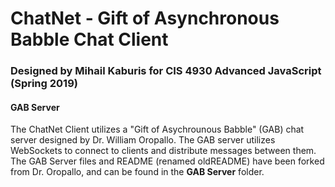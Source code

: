 # ChatNet - Gift of Asynchronous Babble Chat Client
### Designed by Mihail Kaburis for CIS 4930 Advanced JavaScript (Spring 2019)

#### GAB Server
The ChatNet Client utilizes a "Gift of Asychrounous Babble" (GAB) chat server designed by Dr. William Oropallo. The GAB server utilizes WebSockets to connect to clients and distribute messages between them. The GAB Server files and README (renamed oldREADME) have been forked from Dr. Oropallo, and can be found in the **GAB Server** folder.